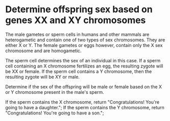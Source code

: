 # Determine offspring sex based on genes XX and XY chromosomes

The male gametes or sperm cells in humans and other mammals are heterogametic and contain one of two types of sex
chromosomes. They are either X or Y. The female gametes or eggs however, contain only the X sex chromosome and are
homogametic.

The sperm cell determines the sex of an individual in this case. If a sperm cell containing an X chromosome fertilizes
an egg, the resulting zygote will be XX or female. If the sperm cell contains a Y chromosome, then the resulting zygote
will be XY or male.

Determine if the sex of the offspring will be male or female based on the X or Y chromosome present in the male's sperm.

If the sperm contains the X chromosome, return "Congratulations! You're going to have a daughter.";
If the sperm contains the Y chromosome, return "Congratulations! You're going to have a son.";
